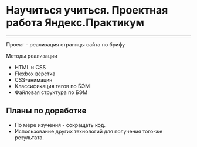 # Научиться учиться. Проектная работа Яндекс.Практикум
---
Проект - реализация страницы сайта по брифу

Методы реализации
* HTML и CSS
* Flexbox вёрстка
* CSS-анимация
* Классификация тегов по БЭМ
* Файловая структура по БЭМ

## Планы по доработке
* По мере изучения - сокращать код.
* Использование других технологий для получения того-же результата.
